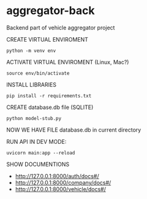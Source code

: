 # aggregator-back

Backend part of vehicle aggregator project 

CREATE VIRTUAL ENVIROMENT

`python -m venv env`

ACTIVATE VIRTUAL ENVIROMENT (Linux, Mac?)

`source env/bin/activate`

INSTALL LIBRARIES

`pip install -r requirements.txt`

CREATE database.db file (SQLITE)

`python model-stub.py`

NOW WE HAVE FILE database.db in current directory

RUN API IN DEV MODE:

`uvicorn main:app --reload`

SHOW DOCUMENTIONS

- http://127.0.0.1:8000/auth/docs#/
- http://127.0.0.1:8000/company/docs#/
- http://127.0.0.1:8000/vehicle/docs#/
